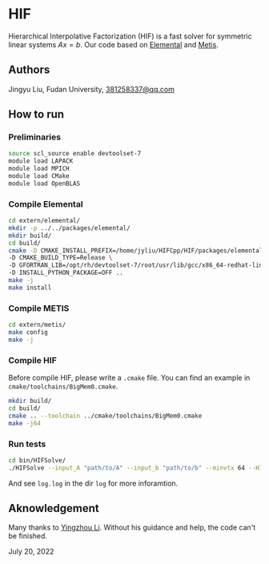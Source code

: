 # HIF

Hierarchical Interpolative Factorization (HIF) is a fast solver for symmetric linear systems $Ax=b$. Our code based on [Elemental](https://github.com/elemental/Elemental) and [Metis](http://glaros.dtc.umn.edu/gkhome/metis/metis/overview).

## Authors

Jingyu Liu, Fudan University, 381258337@qq.com

## How to run

### Preliminaries

``` bash
source scl_source enable devtoolset-7
module load LAPACK
module load MPICH
module load CMake
module load OpenBLAS
```

### Compile Elemental

``` bash
cd extern/elemental/
mkdir -p ../../packages/elemental/
mkdir build/
cd build/
cmake -D CMAKE_INSTALL_PREFIX=/home/jyliu/HIFCpp/HIF/packages/elemental/ \
-D CMAKE_BUILD_TYPE=Release \
-D GFORTRAN_LIB=/opt/rh/devtoolset-7/root/usr/lib/gcc/x86_64-redhat-linux/7/  \
-D INSTALL_PYTHON_PACKAGE=OFF ..
make -j
make install
```

### Compile METIS

``` bash
cd extern/metis/
make config
make -j
```

### Compile HIF

Before compile HIF, please write a `.cmake` file. You can find an example in `cmake/toolchains/BigMem0.cmake`.

``` bash
mkdir build/
cd build/
cmake .. --toolchain ../cmake/toolchains/BigMem0.cmake
make -j64
```

### Run tests

``` bash
cd bin/HIFSolve/
./HIFSolve --input_A "path/to/A" --input_b "path/to/b" --minvtx 64 --HIFbutton true --tol 1e-3 --logApp true
```

And see `log.log` in the dir `log` for more inforamtion.

## Aknowledgement

Many thanks to [Yingzhou Li](https://www.yingzhouli.com/). Without his guidance and help, the code can't be finished.

July 20, 2022
